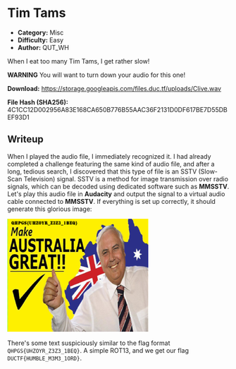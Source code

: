# Tim Tams

- **Category:** Misc
- **Difficulty:** Easy
- **Author:** QUT_WH

When I eat too many Tim Tams, I get rather slow!

**WARNING** You will want to turn down your audio for this one!

**Download:** https://storage.googleapis.com/files.duc.tf/uploads/Clive.wav

**File Hash (SHA256):** 4C1CC12D002956A83E168CA650B776B55AAC36F2131D0DF617BE7D55DBEF93D1

## Writeup

When I played the audio file, I immediately recognized it. I had already completed a challenge featuring the same kind of audio file, and after a long, tedious search, I discovered that this type of file is an SSTV (Slow-Scan Television) signal. SSTV is a method for image transmission over radio signals, which can be decoded using dedicated software such as **MMSSTV**. Let's play this audio file in **Audacity** and output the signal to a virtual audio cable connected to **MMSSTV**. If everything is set up correctly, it should generate this glorious image:

![Glorious Meme from Down Under](./sstv-meme.png)

There's some text suspiciously similar to the flag format `QHPGS{UHZOYR_Z3Z3_1BEQ}`. A simple ROT13, and we get our flag `DUCTF{HUMBLE_M3M3_1ORD}`.